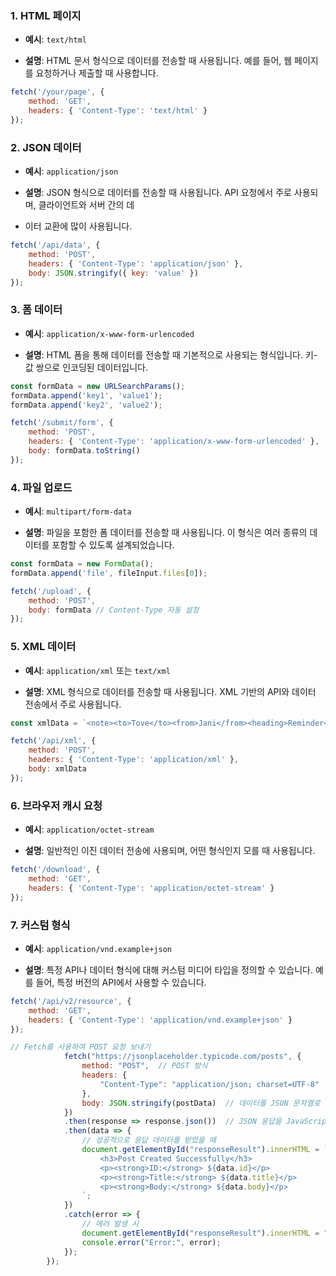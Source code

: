 
### 1. **HTML 페이지**

- **예시**: `text/html`
    
- **설명**: HTML 문서 형식으로 데이터를 전송할 때 사용됩니다. 예를 들어, 웹 페이지를 요청하거나 제출할 때 사용합니다.
    
```js
fetch('/your/page', {
    method: 'GET',
    headers: { 'Content-Type': 'text/html' }
});
```

### 2. **JSON 데이터**

- **예시**: `application/json`
    
- **설명**: JSON 형식으로 데이터를 전송할 때 사용됩니다. API 요청에서 주로 사용되며, 클라이언트와 서버 간의 데
- 이터 교환에 많이 사용됩니다.


```js
fetch('/api/data', {
    method: 'POST',
    headers: { 'Content-Type': 'application/json' },
    body: JSON.stringify({ key: 'value' })
});
```

### 3. **폼 데이터**

- **예시**: `application/x-www-form-urlencoded`
    
- **설명**: HTML 폼을 통해 데이터를 전송할 때 기본적으로 사용되는 형식입니다. 키-값 쌍으로 인코딩된 데이터입니다.


```js
const formData = new URLSearchParams();
formData.append('key1', 'value1');
formData.append('key2', 'value2');

fetch('/submit/form', {
    method: 'POST',
    headers: { 'Content-Type': 'application/x-www-form-urlencoded' },
    body: formData.toString()
});

```

### 4. **파일 업로드**

- **예시**: `multipart/form-data`
    
- **설명**: 파일을 포함한 폼 데이터를 전송할 때 사용됩니다. 이 형식은 여러 종류의 데이터를 포함할 수 있도록 설계되었습니다.
    

```js
const formData = new FormData();
formData.append('file', fileInput.files[0]);

fetch('/upload', {
    method: 'POST',
    body: formData // Content-Type 자동 설정
});

```
### 5. **XML 데이터**

- **예시**: `application/xml` 또는 `text/xml`
    
- **설명**: XML 형식으로 데이터를 전송할 때 사용됩니다. XML 기반의 API와 데이터 전송에서 주로 사용됩니다.
    


```js
const xmlData = `<note><to>Tove</to><from>Jani</from><heading>Reminder</heading><body>Don't forget me this weekend!</body></note>`;

fetch('/api/xml', {
    method: 'POST',
    headers: { 'Content-Type': 'application/xml' },
    body: xmlData
});

```

### 6. **브라우저 캐시 요청**

- **예시**: `application/octet-stream`
    
- **설명**: 일반적인 이진 데이터 전송에 사용되며, 어떤 형식인지 모를 때 사용됩니다.


```js
fetch('/download', {
    method: 'GET',
    headers: { 'Content-Type': 'application/octet-stream' }
});

```
   

### 7. **커스텀 형식**

- **예시**: `application/vnd.example+json`
    
- **설명**: 특정 API나 데이터 형식에 대해 커스텀 미디어 타입을 정의할 수 있습니다. 예를 들어, 특정 버전의 API에서 사용할 수 있습니다.


```js
fetch('/api/v2/resource', {
    method: 'GET',
    headers: { 'Content-Type': 'application/vnd.example+json' }
});
```





```js
// Fetch를 사용하여 POST 요청 보내기
            fetch("https://jsonplaceholder.typicode.com/posts", {
                method: "POST",  // POST 방식
                headers: {
                    "Content-Type": "application/json; charset=UTF-8"  // JSON 형식 지정
                },
                body: JSON.stringify(postData)  // 데이터를 JSON 문자열로 변환하여 전송
            })
            .then(response => response.json())  // JSON 응답을 JavaScript 객체로 변환
            .then(data => {
                // 성공적으로 응답 데이터를 받았을 때
                document.getElementById("responseResult").innerHTML = `
                    <h3>Post Created Successfully</h3>
                    <p><strong>ID:</strong> ${data.id}</p>
                    <p><strong>Title:</strong> ${data.title}</p>
                    <p><strong>Body:</strong> ${data.body}</p>
                `;
            })
            .catch(error => {
                // 에러 발생 시
                document.getElementById("responseResult").innerHTML = "<p>Something went wrong.</p>";
                console.error("Error:", error);
            });
        });
```